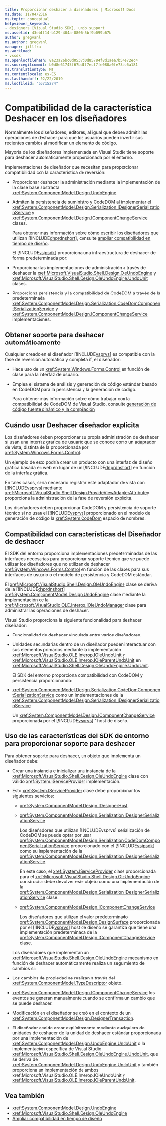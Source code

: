 ```yaml
---
title: Proporcionar deshacer a diseñadores | Microsoft Docs
ms.date: 11/04/2016
ms.topic: conceptual
helpviewer_keywords:
- designers [Visual Studio SDK], undo support
ms.assetid: 43eb1f14-b129-404a-8806-5bf9b099b67b
author: gregvanl
ms.author: gregvanl
manager: jillfra
ms.workload:
- vssdk
ms.openlocfilehash: 8a23a26bc0d0537d0d85784f8d1aea7b54e72ec4
ms.sourcegitcommit: b0d8e61745f67bd1f7ecf7fe080a0fe73ac6a181
ms.translationtype: MT
ms.contentlocale: es-ES
ms.lasthandoff: 02/22/2019
ms.locfileid: "56715274"
---
```

# <a name="supplying-undo-support-to-designers"></a>Compatibilidad de la característica Deshacer en los diseñadores
Normalmente los diseñadores, editores, al igual que deben admitir las operaciones de deshacer para que los usuarios pueden invertir sus recientes cambios al modificar un elemento de código.

 Mayoría de los diseñadores implementada en Visual Studio tiene soporte para deshacer automáticamente proporcionada por el entorno.

 Implementaciones de diseñador que necesitan para proporcionar compatibilidad con la característica de reversión:

- Proporcionar deshacer la administración mediante la implementación de la clase base abstracta <xref:System.ComponentModel.Design.UndoEngine>

- Admiten la persistencia de suministro y CodeDOM al implementar el <xref:System.ComponentModel.Design.Serialization.IDesignerSerializationService> y <xref:System.ComponentModel.Design.IComponentChangeService> clases.

  Para obtener más información sobre cómo escribir los diseñadores que utilizan [!INCLUDE[dnprdnshort](../code-quality/includes/dnprdnshort_md.md)], consulte [ampliar compatibilidad en tiempo de diseño](https://msdn.microsoft.com/Library/d6ac8a6a-42fd-4bc8-bf33-b212811297e2).

  El [!INCLUDE[vsipsdk](../extensibility/includes/vsipsdk_md.md)] proporciona una infraestructura de deshacer de forma predeterminada por:

- Proporcionar las implementaciones de administración a través de deshacer la <xref:Microsoft.VisualStudio.Shell.Design.OleUndoEngine> y <xref:Microsoft.VisualStudio.Shell.Design.OleUndoEngine.UndoUnit> clases.

- Proporciona persistencia y la compatibilidad de CodeDOM a través de la predeterminada <xref:System.ComponentModel.Design.Serialization.CodeDomComponentSerializationService> y <xref:System.ComponentModel.Design.IComponentChangeService> implementaciones.

## <a name="obtaining-undo-support-automatically"></a>Obtener soporte para deshacer automáticamente
 Cualquier creado en el diseñador [!INCLUDE[vsprvs](../code-quality/includes/vsprvs_md.md)] es compatible con la fase de reversión automática y completa if, el diseñador:

-   Hace uso de un <xref:System.Windows.Forms.Control> en función de clase para la interfaz de usuario.

-   Emplea el sistema de análisis y generación de código estándar basado en CodeDOM para la persistencia y la generación de código.

     Para obtener más información sobre cómo trabajar con la compatibilidad de CodeDOM de Visual Studio, consulte [generación de código fuente dinámico y la compilación](/dotnet/framework/reflection-and-codedom/dynamic-source-code-generation-and-compilation)

## <a name="when-to-use-explicit-designer-undo-support"></a>Cuándo usar Deshacer diseñador explícita
 Los diseñadores deben proporcionar su propia administración de deshacer si usan una interfaz gráfica de usuario que se conoce como un adaptador de vista, distinta de la proporcionada por <xref:System.Windows.Forms.Control>.

 Un ejemplo de esto podría crear un producto con una interfaz de diseño gráfica basada en web en lugar de un [!INCLUDE[dnprdnshort](../code-quality/includes/dnprdnshort_md.md)] en función de la interfaz gráfica.

 En tales casos, sería necesario registrar este adaptador de vista con [!INCLUDE[vsprvs](../code-quality/includes/vsprvs_md.md)] mediante <xref:Microsoft.VisualStudio.Shell.Design.ProvideViewAdapterAttribute>y proporciona la administración de la fase de reversión explícita.

 Los diseñadores deben proporcionar CodeDOM y persistencia de soporte técnico si no usan el [!INCLUDE[vsprvs](../code-quality/includes/vsprvs_md.md)] proporcionado en el modelo de generación de código la <xref:System.CodeDom> espacio de nombres.

## <a name="undo-support-features-of-the-designer"></a>Compatibilidad con características del Diseñador de deshacer
 El SDK del entorno proporciona implementaciones predeterminadas de las interfaces necesarias para proporcionar soporte técnico que se puede utilizar los diseñadores que no utilizan de deshacer <xref:System.Windows.Forms.Control> en función de las clases para sus interfaces de usuario o el modelo de persistencia y CodeDOM estándar.

 El <xref:Microsoft.VisualStudio.Shell.Design.OleUndoEngine> clase se deriva de la [!INCLUDE[dnprdnshort](../code-quality/includes/dnprdnshort_md.md)] <xref:System.ComponentModel.Design.UndoEngine> clase mediante la implementación de la <xref:Microsoft.VisualStudio.OLE.Interop.IOleUndoManager> clase para administrar las operaciones de deshacer.

 Visual Studio proporciona la siguiente funcionalidad para deshacer diseñador:

- Funcionalidad de deshacer vinculada entre varios diseñadores.

- Unidades secundarias dentro de un diseñador pueden interactuar con sus elementos primarios mediante la implementación <xref:Microsoft.VisualStudio.OLE.Interop.IOleUndoUnit> y <xref:Microsoft.VisualStudio.OLE.Interop.IOleParentUndoUnit> en <xref:Microsoft.VisualStudio.Shell.Design.OleUndoEngine.UndoUnit>.

  El SDK del entorno proporciona compatibilidad con CodeDOM y persistencia proporcionando:

- <xref:System.ComponentModel.Design.Serialization.CodeDomComponentSerializationService> como un implementaciones de la <xref:System.ComponentModel.Design.Serialization.IDesignerSerializationService>

  Un <xref:System.ComponentModel.Design.IComponentChangeService> proporcionada por el [!INCLUDE[vsprvs](../code-quality/includes/vsprvs_md.md)]'' host de diseño.

## <a name="using-the-environment-sdk-features-to-supply-undo-support"></a>Uso de las características del SDK de entorno para proporcionar soporte para deshacer
 Para obtener soporte para deshacer, un objeto que implementa un diseñador debe:

- Crear una instancia e inicializar una instancia de la <xref:Microsoft.VisualStudio.Shell.Design.OleUndoEngine> clase con válido <xref:System.IServiceProvider> implementación.

- Esto <xref:System.IServiceProvider> clase debe proporcionar los siguientes servicios:

  - <xref:System.ComponentModel.Design.IDesignerHost>.

  - <xref:System.ComponentModel.Design.Serialization.IDesignerSerializationService>

     Los diseñadores que utilizan [!INCLUDE[vsprvs](../code-quality/includes/vsprvs_md.md)] serialización de CodeDOM se puede optar por usar <xref:System.ComponentModel.Design.Serialization.CodeDomComponentSerializationService> proporcionado con el [!INCLUDE[vsipsdk](../extensibility/includes/vsipsdk_md.md)] como su implementación de la <xref:System.ComponentModel.Design.Serialization.IDesignerSerializationService>.

     En este caso, el <xref:System.IServiceProvider> clase proporcionada para el <xref:Microsoft.VisualStudio.Shell.Design.OleUndoEngine> constructor debe devolver este objeto como una implementación de la <xref:System.ComponentModel.Design.Serialization.IDesignerSerializationService> clase.

  - <xref:System.ComponentModel.Design.IComponentChangeService>

     Los diseñadores que utilizan el valor predeterminado <xref:System.ComponentModel.Design.DesignSurface> proporcionada por el [!INCLUDE[vsprvs](../code-quality/includes/vsprvs_md.md)] host de diseño se garantiza que tiene una implementación predeterminada de la <xref:System.ComponentModel.Design.IComponentChangeService> clase.

  Los diseñadores que implementan un <xref:Microsoft.VisualStudio.Shell.Design.OleUndoEngine> mecanismo en función de deshacer automáticamente realiza un seguimiento de cambios si:

- Los cambios de propiedad se realizan a través del <xref:System.ComponentModel.TypeDescriptor> objeto.

- <xref:System.ComponentModel.Design.IComponentChangeService> los eventos se generan manualmente cuando se confirma un cambio que se puede deshacer.

- Modificación en el diseñador se creó en el contexto de un <xref:System.ComponentModel.Design.DesignerTransaction>.

- El diseñador decide crear explícitamente mediante cualquiera de unidades de deshacer de la unidad de deshacer estándar proporcionada por una implementación de <xref:System.ComponentModel.Design.UndoEngine.UndoUnit> o la implementación específica de Visual Studio <xref:Microsoft.VisualStudio.Shell.Design.OleUndoEngine.UndoUnit>, que se deriva de <xref:System.ComponentModel.Design.UndoEngine.UndoUnit> y también proporciona un implementación de ambos <xref:Microsoft.VisualStudio.OLE.Interop.IOleUndoUnit> y <xref:Microsoft.VisualStudio.OLE.Interop.IOleParentUndoUnit>.

## <a name="see-also"></a>Vea también
- <xref:System.ComponentModel.Design.UndoEngine>
- <xref:Microsoft.VisualStudio.Shell.Design.OleUndoEngine>
- [Ampliar compatibilidad en tiempo de diseño](https://msdn.microsoft.com/Library/d6ac8a6a-42fd-4bc8-bf33-b212811297e2)